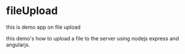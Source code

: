 # fileUpload
this is demo app on file upload

this demo's how to upload a file to the server using nodejs express and angularjs.
